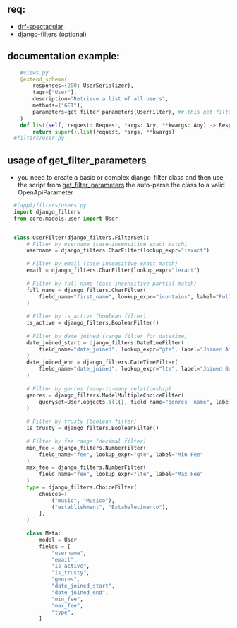 ## req:
- [drf-spectacular](https://drf-spectacular.readthedocs.io/en/latest/)
- [django-filters](https://django-filter.readthedocs.io/en/stable/) (optional)


## documentation example:
```python
    #views.py
    @extend_schema(
        responses={200: UserSerializer},
        tags=["User"],
        description="Retrieve a list of all users",
        methods=["GET"],
        parameters=get_filter_parameters(UserFilter), ## this get_filter_parameters is using the django-filters base to create the necessary parameters automatically.
    )
    def list(self, request: Request, *args: Any, **kwargs: Any) -> Response:
        return super().list(request, *args, **kwargs)
  #filters/user.py
```
## usage of get_filter_parameters
- you need to create a basic or complex django-filter class and then use the script from [get_filter_parameters](https://github.com/m1guer/django-scalar/blob/main/get_filter_parameters.py) the auto-parse the class to a valid OpenApiParameter
```python
  #(app)/filters/users.py
  import django_filters
  from core.models.user import User


  class UserFilter(django_filters.FilterSet):
      # Filter by username (case-insensitive exact match)
      username = django_filters.CharFilter(lookup_expr="iexact")
  
      # Filter by email (case-insensitive exact match)
      email = django_filters.CharFilter(lookup_expr="iexact")
  
      # Filter by full name (case-insensitive partial match)
      full_name = django_filters.CharFilter(
          field_name="first_name", lookup_expr="icontains", label="Full Name"
      )
  
      # Filter by is_active (boolean filter)
      is_active = django_filters.BooleanFilter()
  
      # Filter by date joined (range filter for datetime)
      date_joined_start = django_filters.DateTimeFilter(
          field_name="date_joined", lookup_expr="gte", label="Joined After"
      )
      date_joined_end = django_filters.DateTimeFilter(
          field_name="date_joined", lookup_expr="lte", label="Joined Before"
      )
  
      # Filter by genres (many-to-many relationship)
      genres = django_filters.ModelMultipleChoiceFilter(
          queryset=User.objects.all(), field_name="genres__name", label="Genres"
      )
  
      # Filter by trusty (boolean filter)
      is_trusty = django_filters.BooleanFilter()
  
      # Filter by fee range (decimal filter)
      min_fee = django_filters.NumberFilter(
          field_name="fee", lookup_expr="gte", label="Min Fee"
      )
      max_fee = django_filters.NumberFilter(
          field_name="fee", lookup_expr="lte", label="Max Fee"
      )
      type = django_filters.ChoiceFilter(
          choices=[
              ("music", "Musico"),
              ("establishment", "Estabelecimento"),
          ],
      )
  
      class Meta:
          model = User
          fields = [
              "username",
              "email",
              "is_active",
              "is_trusty",
              "genres",
              "date_joined_start",
              "date_joined_end",
              "min_fee",
              "max_fee",
              "type",
          ]
```
